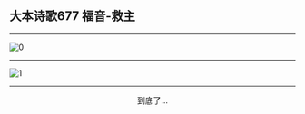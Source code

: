 
## 大本诗歌677 福音-救主
        
<div id="aplayer0"></div>

---

<img alt="0" data-original="https://cdn.jsdelivr.net/gh/k34869/shi/data/d0672/0">

---

<img alt="1" data-original="https://cdn.jsdelivr.net/gh/k34869/shi/data/d0672/1">

---

<p style="text-align: center">到底了...</p>

<script src="/js/dist-view.js"></script>

<script>
MAIN.id = 'd0672';
        
const ap0 = new APlayer({
    container: document.getElementById('aplayer0'),
    volume: 1,
    loop: 'none',
    preload: 'none',
    audio: [{
        name: '大本诗歌677.mp3',
        artist: '大本诗歌',
        url: 'https://res.wx.qq.com/voice/getvoice?mediaid=MzI0NTk3MDM5M18yMjQ3NDk2MTcw',
        cover: '/favicon'
    }]
});
</script>
